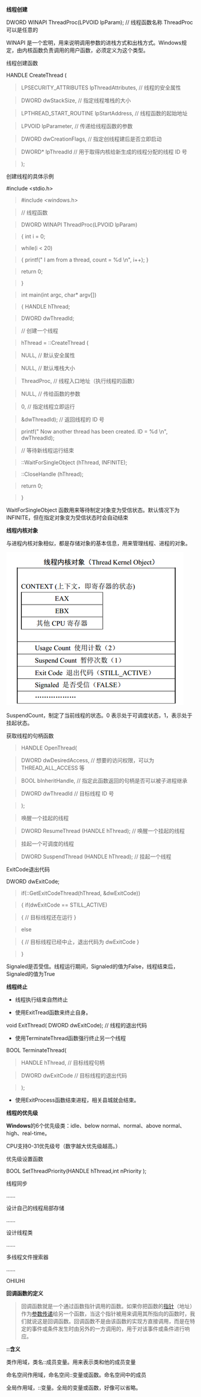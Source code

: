 **线程创建**

DWORD WINAPI ThreadProc(LPVOID lpParam); // 线程函数名称 ThreadProc 可以是任意的

WINAPI
是一个宏明，用来说明调用参数的进栈方式和出栈方式。Windows规定，由内核函数负责调用的用户函数，必须定义为这个类型。

线程创建函数

HANDLE CreateThread (

>   LPSECURITY_ATTRIBUTES lpThreadAttributes, // 线程的安全属性

>   DWORD dwStackSize, // 指定线程堆栈的大小

>   LPTHREAD_START_ROUTINE lpStartAddress, // 线程函数的起始地址

>   LPVOID lpParameter, // 传递给线程函数的参数

>   DWORD dwCreationFlags, // 指定创线程建后是否立即启动

>   DWORD\* lpThreadId // 用于取得内核给新生成的线程分配的线程 ID 号

>   );

创建线程的具体示例

\#include \<stdio.h\>

>   \#include \<windows.h\>

>   // 线程函数

>   DWORD WINAPI ThreadProc(LPVOID lpParam)

>   { int i = 0;

>   while(i \< 20)

>   { printf(" I am from a thread, count = %d \\n", i++); }

>   return 0;

>   }

>   int main(int argc, char\* argv[])

>   { HANDLE hThread;

>   DWORD dwThreadId;

>   // 创建一个线程

>   hThread = ::CreateThread (

>   NULL, // 默认安全属性

>   NULL, // 默认堆栈大小

>   ThreadProc, // 线程入口地址（执行线程的函数）

>   NULL, // 传给函数的参数

>   0, // 指定线程立即运行

>   &dwThreadId); // 返回线程的 ID 号

>   printf(" Now another thread has been created. ID = %d \\n", dwThreadId);

>   // 等待新线程运行结束

>   ::WaitForSingleObject (hThread, INFINITE);

>   ::CloseHandle (hThread);

>   return 0;

>   }

WaitForSingleObject
函数用来等待制定对象变为受信状态。默认情况下为INFINITE，但在指定对象变为受信状态时会自动结束

**线程内核对象**

与进程内核对象相似，都是存储对象的基本信息，用来管理线程、进程的对象。

![clipboard.png](media/71827cbcb84634eda0a5e339f5c8e351.png)

SuspendCount，制定了当前线程的状态。0 表示处于可调度状态，1，表示处于挂起状态。

获取线程的句柄函数

>   HANDLE OpenThread(

>   DWORD dwDesiredAccess, // 想要的访问权限，可以为 THREAD_ALL_ACCESS 等

>   BOOL bInheritHandle, // 指定此函数返回的句柄是否可以被子进程继承

>   DWORD dwThreadId // 目标线程 ID 号

>   );

>   唤醒一个挂起的线程

>   DWORD ResumeThread (HANDLE hThread); // 唤醒一个挂起的线程

>   挂起一个可调度的线程

>   DWORD SuspendThread (HANDLE hThread); // 挂起一个线程

ExitCode退出代码

DWORD dwExitCode;

>   if(::GetExitCodeThread(hThread, &dwExitCode))

>   { if(dwExitCode == STILL_ACTIVE)

>   { // 目标线程还在运行 }

>   else

>   { // 目标线程已经中止，退出代码为 dwExitCode }

>   }

Signaled是否受信。线程运行期间，Signaled的值为False，线程结束后，Signaled的值为True

**线程终止**

-   线程执行结束自然终止

-   使用ExitTread函数来终止自身。

void ExitThread( DWORD dwExitCode); // 线程的退出代码

-   使用TerminateThread函数强行终止另一个线程

BOOL TerminateThread(

>   HANDLE hThread, // 目标线程句柄

>   DWORD dwExitCode // 目标线程的退出代码

>   );

-   使用ExitProcess函数结束进程，相关县城就会结束。

**线程的优先级**

**Windows**的6个优先级类：idle、below normal、normal、above normal、
high、real-time。

CPU支持0-31优先级号（数字越大优先级越高。）

优先级设置函数

BOOL SetThreadPriority(HANDLE hThread,int nPriority );

线程同步

……

设计自己的线程局部存储

……

设计线程类

……

多线程文件搜索器

……

OHIUHI

**回调函数的定义**

>   回调函数就是一个通过函数指针调用的函数。如果你把函数的[指针](https://baike.baidu.com/item/%E6%8C%87%E9%92%88)（地址）作为[参数传递](https://baike.baidu.com/item/%E5%8F%82%E6%95%B0%E4%BC%A0%E9%80%92)给另一个函数，当这个指针被用来调用其所指向的函数时，我们就说这是回调函数。回调函数不是由该函数的实现方直接调用，而是在特定的事件或条件发生时由另外的一方调用的，用于对该事件或条件进行响应。

**::含义**

类作用域，类名::成员变量。用来表示类和他的成员变量

命名空间作用域，命名空间::变量或函数。命名空间中的成员

全局作用域，::变量。全局的变量或函数，好像可以省略。
